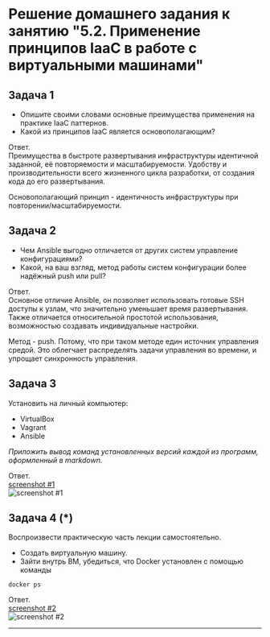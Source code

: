 
# Решение домашнего задания к занятию "5.2. Применение принципов IaaC в работе с виртуальными машинами"

## Задача 1

- Опишите своими словами основные преимущества применения на практике IaaC паттернов.
- Какой из принципов IaaC является основополагающим?

Ответ.  
Преимущества в быстроте развертывания инфраструктуры идентичной заданной, её повторяемости и масштабируемости. Удобству и производительности всего жизненного цикла разработки, от создания кода до его развертывания.  

Основополагающий принцип - идентичность инфраструктуры при повторении/масштабируемости.  

## Задача 2

- Чем Ansible выгодно отличается от других систем управление конфигурациями?
- Какой, на ваш взгляд, метод работы систем конфигурации более надёжный push или pull?

Ответ.  
Основное отличие Ansible, он позволяет использовать готовые SSH доступы к узлам, что значительно уменьшает время развертывания.
Также отличается относительной простотой использования, возможностью создавать индивидуальные настройки.   

Метод - push. Потому, что при таком методе един источник управления средой. Это облегчает распределять задачи управления во времени, и упрощает синхронность управления.

## Задача 3

Установить на личный компьютер:

- VirtualBox
- Vagrant
- Ansible

*Приложить вывод команд установленных версий каждой из программ, оформленный в markdown.*

Ответ.  
[screenshot #1](https://i.imgur.com/Da29sqh.png)  
![screenshot #1](https://i.imgur.com/Da29sqh.png)  

## Задача 4 (*)

Воспроизвести практическую часть лекции самостоятельно.

- Создать виртуальную машину.
- Зайти внутрь ВМ, убедиться, что Docker установлен с помощью команды
```
docker ps
```

Ответ.  
[screenshot #2](https://i.imgur.com/UFpUPFf.png)  
![screenshot #2](https://i.imgur.com/UFpUPFf.png)  

---